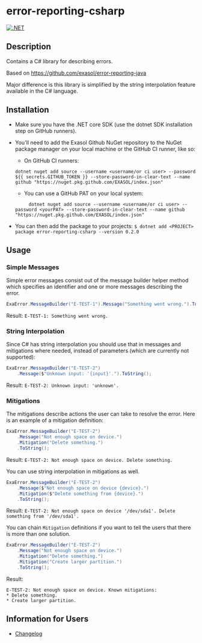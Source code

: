 # error-reporting-csharp

[![.NET](https://github.com/exasol/error-reporting-csharp/actions/workflows/dotnet.yml/badge.svg)](https://github.com/exasol/error-reporting-csharp/actions/workflows/dotnet.yml)
## Description

Contains a C# library for describing errors.

Based on https://github.com/exasol/error-reporting-java

Major difference is this library is simplified by the string interpolation feature available in the C# language.

## Installation

- Make sure you have the .NET core SDK (use the dotnet SDK installation step on GitHub runners).

- You'll need to add the Exasol Github NuGet repository to the NuGet package manager on your local machine or the GitHub CI runner, like so: 
   - On GitHub CI runners:
   ```
   dotnet nuget add source --username <username/or ci user> --password ${{ secrets.GITHUB_TOKEN }} --store-password-in-clear-text --name github "https://nuget.pkg.github.com/EXASOL/index.json"
   	```
        
   - You can use a GitHub PAT on your local system:
   ```
    	dotnet nuget add source --username <username/or ci user> --password <yourPAT> --store-password-in-clear-text --name github "https://nuget.pkg.github.com/EXASOL/index.json"
	```
    

- You can then add the package to your projects: `$ dotnet add <PROJECT> package error-reporting-csharp --version 0.2.0`
## Usage

### Simple Messages

Simple error messages consist out of the message builder helper method which specifies an identifier and one or more messages describing the error.

```csharp
ExaError.MessageBuilder("E-TEST-1").Message("Something went wrong.").ToString();
```

Result: `E-TEST-1: Something went wrong.`

### String Interpolation

Since C# has string interpolation you should use that in messages and mitigations where needed, instead of parameters (which are currently not supported):

```csharp
ExaError.MessageBuilder("E-TEST-2")
    .Message($"Unknown input: '{input}'.").ToString();
```

Result: `E-TEST-2: Unknown input: 'unknown'.`

### Mitigations

The mitigations describe actions the user can take to resolve the error. Here is an example of a mitigation definition:

```csharp
ExaError.MessageBuilder("E-TEST-2")
    .Message("Not enough space on device.")
    .Mitigation("Delete something.")
    .ToString();
```

Result: `E-TEST-2: Not enough space on device. Delete something.`

You can use string interpolation in mitigations as well.

```csharp
ExaError.MessageBuilder("E-TEST-2")
    .Message($"Not enough space on device {device}.")
    .Mitigation($"Delete something from {device}.")
    .ToString();
```

Result: `E-TEST-2: Not enough space on device '/dev/sda1'. Delete something from '/dev/sda1'.`

You can chain `Mitigation` definitions if you want to tell the users that there is more than one solution.

```csharp
ExaError.MessageBuilder("E-TEST-2")
    .Message("Not enough space on device.")
    .Mitigation("Delete something.")
    .Mitigation("Create larger partition.")
    .ToString();
```

Result:

    
    E-TEST-2: Not enough space on device. Known mitigations:
    * Delete something.
    * Create larger partition.
    

## Information for Users

- [Changelog](doc/changes/changelog.md)
